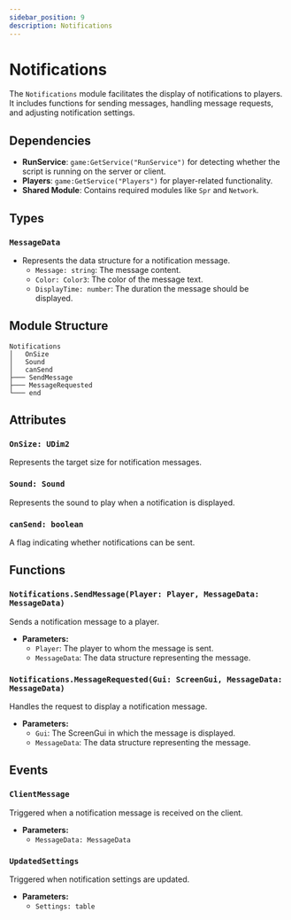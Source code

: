 ```yaml
---
sidebar_position: 9
description: Notifications
---
```


# Notifications

The `Notifications` module facilitates the display of notifications to players. It includes functions for sending messages, handling message requests, and adjusting notification settings.

## Dependencies
- **RunService**: `game:GetService("RunService")` for detecting whether the script is running on the server or client.
- **Players**: `game:GetService("Players")` for player-related functionality.
- **Shared Module**: Contains required modules like `Spr` and `Network`.

## Types

### `MessageData`
- Represents the data structure for a notification message.
  - `Message: string`: The message content.
  - `Color: Color3`: The color of the message text.
  - `DisplayTime: number`: The duration the message should be displayed.

## Module Structure

```plaintext
Notifications
│   OnSize
│   Sound
│   canSend
├─── SendMessage
├─── MessageRequested
└─── end
```

## Attributes

### `OnSize: UDim2`
Represents the target size for notification messages.

### `Sound: Sound`
Represents the sound to play when a notification is displayed.

### `canSend: boolean`
A flag indicating whether notifications can be sent.

## Functions

### `Notifications.SendMessage(Player: Player, MessageData: MessageData)`
Sends a notification message to a player.
- **Parameters:**
  - `Player`: The player to whom the message is sent.
  - `MessageData`: The data structure representing the message.

### `Notifications.MessageRequested(Gui: ScreenGui, MessageData: MessageData)`
Handles the request to display a notification message.
- **Parameters:**
  - `Gui`: The ScreenGui in which the message is displayed.
  - `MessageData`: The data structure representing the message.

## Events

### `ClientMessage`
Triggered when a notification message is received on the client.
- **Parameters:**
  - `MessageData: MessageData`

### `UpdatedSettings`
Triggered when notification settings are updated.
- **Parameters:**
  - `Settings: table`